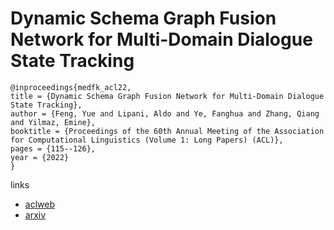 # Dynamic Schema Graph Fusion Network for Multi-Domain Dialogue State Tracking

```
@inproceedings{medfk_acl22,
title = {Dynamic Schema Graph Fusion Network for Multi-Domain Dialogue State Tracking},
author = {Feng, Yue and Lipani, Aldo and Ye, Fanghua and Zhang, Qiang and Yilmaz, Emine},
booktitle = {Proceedings of the 60th Annual Meeting of the Association for Computational Linguistics (Volume 1: Long Papers) (ACL)},
pages = {115--126},
year = {2022}
}
```

links
- [aclweb](https://www.aclweb.org/anthology/2022.acl-long.10/)
- [arxiv](https://arxiv.org/abs/2204.06677)
